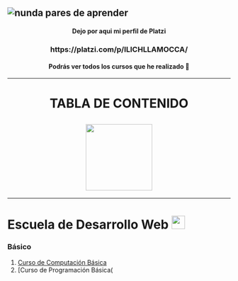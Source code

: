 ![nunda pares de aprender](https://user-images.githubusercontent.com/91642716/149701271-bceaeca5-cb5b-4267-9054-c5508484bba2.jpeg)
----------------
<h4 align="center">Dejo por aqui mi perfil de Platzi</h4>
<h3 align="center">https://platzi.com/p/ILICHLLAMOCCA/</h3>
<h4 align="center">Podrás ver todos los cursos que he realizado 💚 </h4>

------------

<h1 align="center">TABLA DE CONTENIDO </h1>
<h2 align="center"><img src="https://acegif.com/wp-content/gifs/book-95.gif" width="150px"></h2>

--------------

<h1>Escuela de Desarrollo Web <img src="httpshttps://static.platzi.com/media/learningpath/golden_badges/4f9f1970-ac2b-4078-909a-8f971c370fde.jpg" width="30px"></h2>
<h3>Básico</h3>

1. [Curso de Computación Básica](https:// "Curso de Computación Básica")
2. [Curso de Programación Básica(
